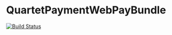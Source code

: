 QuartetPaymentWebPayBundle
==========================
[![Build Status](https://travis-ci.org/quartetcom/QuartetPaymentWebPayBundle.svg?branch=master)](https://travis-ci.org/quartetcom/QuartetPaymentWebPayBundle)
